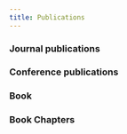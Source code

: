 ```yaml
---
title: Publications
---
```


### Journal publications

### Conference publications

### Book

### Book Chapters

